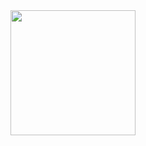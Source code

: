 <img width="200" src="http://img0.safereactor.cc/pics/post/%D0%B3%D0%B8%D1%84%D0%BA%D0%B8-Taylor-Swift-%D0%97%D0%BD%D0%B0%D0%BC%D0%B5%D0%BD%D0%B8%D1%82%D0%BE%D1%81%D1%82%D0%B8-603016.gif">
